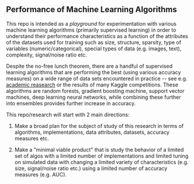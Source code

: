 
## Performance of Machine Learning Algorithms

This repo is intended as a *playground* for experimentation with various machine 
learning algorithms (primarily supervised learning) in order to understand their performance characteristics
as a function of the attributes of the datasets used for training such as size, structure, sparsity,
type of variables (numeric/categorical), special types of data (e.g. images, text),
complexity, signal/noise ratio etc.

Despite the no-free lunch theorem, there are a handful of supervised learning algorithms that are 
performing the best (using various accuracy measures) on a wide range of data sets encountered in
practice -- see e.g. [academic reasearch](https://www.cs.cornell.edu/~caruana/ctp/ct.papers/caruana.icml06.pdf)
or the results of many Kaggle competitions. These algorithms are random forests, gradient boosting machine,
support vector machines, deep learning neural networks, while combining these further into ensembles provides
further increase in accuracy. 

This repo/research will start with 2 main directions:

1. Make a broad plan for the subject of study of this research in terms of algorithms, implementations, 
data attributes, datasets, accuracy measures etc.

2. Make a "minimal viable product" that is study the behavior of a limited set of algos with
a limited number of implementations and 
limited tuning on simulated data with changing a limited variety of characteristics 
(e.g. size, signal/noise ratio etc.)
using a limited number of accuracy measures (e.g. AUC).



